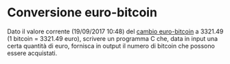 # Conversione euro-bitcoin

Dato il valore corrente (19/09/2017 10:48) del [cambio euro-bitcoin](https://www.google.it/search?q=bitcoin+value) a 3321.49 (1 bitcoin = 3321.49 euro), scrivere un programma C che, data in input una certa quantità di euro, fornisca in output il numero di bitcoin che possono essere acquistati.
